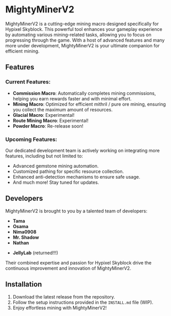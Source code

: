 # MightyMinerV2

MightyMinerV2 is a cutting-edge mining macro designed specifically for Hypixel Skyblock. This powerful tool enhances your gameplay experience by automating various mining-related tasks, allowing you to focus on progressing through the game. With a host of advanced features and many more under development, MightyMinerV2 is your ultimate companion for efficient mining.

## Features

### Current Features:
- **Commission Macro**: Automatically completes mining commissions, helping you earn rewards faster and with minimal effort.
- **Mining Macro**: Optimized for efficient mithril / pure ore mining, ensuring you collect the maximum amount of resources.
- **Glacial Macro**: Experimental!
- **Route Mining Macro**: Experimental!
- **Powder Macro**: Re-release soon!

### Upcoming Features:
Our dedicated development team is actively working on integrating more features, including but not limited to:
- Advanced gemstone mining automation.
- Customized pathing for specific resource collection.
- Enhanced anti-detection mechanisms to ensure safe usage.
- And much more! Stay tuned for updates.

## Developers
MightyMinerV2 is brought to you by a talented team of developers:
- **Tama**
- **Osama**
- **Nima0908**
- **Mr. Shadow**
- **Nathan** <p>
- **JellyLab** (returned!!!)

Their combined expertise and passion for Hypixel Skyblock drive the continuous improvement and innovation of MightyMinerV2.

## Installation
1. Download the latest release from the repository.
2. Follow the setup instructions provided in the `INSTALL.md` file (WIP).
3. Enjoy effortless mining with MightyMinerV2!



